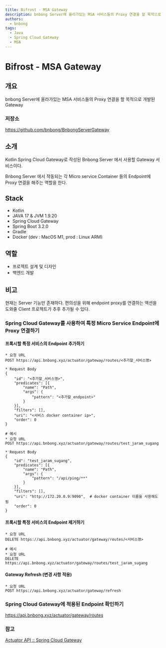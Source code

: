 ```yaml
---
title: Bifrost - MSA Gateway
description: bnbong Server에 올라가있는 MSA 서비스들의 Proxy 연결을 할 목적으로 개발된 Gateway
authors:
  - bnbong
tags:
  - Java
  - Spring Cloud Gateway
  - MSA
---
```


# Bifrost - MSA Gateway

## 개요

bnbong Server에 올라가있는 MSA 서비스들의 Proxy 연결을 할 목적으로 개발된 Gateway

### 저장소

https://github.com/bnbong/BnbongServerGateway

## 소개

Kotlin Spring Cloud Gateway로 작성된 Bnbong Server 에서 사용할 Gateway 서비스이다.

Bnbong Server 에서 작동되는 각 Micro service Container 들의 Endpoint에 Proxy 연결을 해주는 역할을 한다.

## Stack

- Kotlin
- JAVA 17 & JVM 1.9.20
- Spring Cloud Gateway
- Spring Boot 3.2.0
- Gradle
- Docker (dev : MacOS M1, prod : Linux ARM)


## 역할

- 프로젝트 설계 및 디자인
- 백엔드 개발

## 비고

현재는 Server 기능만 존재하다. 편의성을 위해 endpoint proxy를 연결하는 액션을 도와줄 Client 프로젝트가 추후 추가될 수 있다.

### Spring Cloud Gateway를 사용하여 특정 Micro Service Endpoint에Proxy 연결하기

#### 프록시할 특정 서비스의 Endpoint 추가하기

```
* 요청 URL
POST https://api.bnbong.xyz/actuator/gateway/routes/<추가할_서비스명>

* Request Body
{
    "id": "<추가할_서비스명>",
    "predicates": [{
        "name": "Path",
        "args": {
            "pattern": "<추가할_endpoint>"
        }
    }],
    "filters": [],
    "uri": "<서비스 docker container ip>",
    "order": 0
}

# 예시
* 요청 URL
POST https://api.bnbong.xyz/actuator/gateway/routes/test_jaram_sugang

* Request Body
{
    "id": "test_jaram_sugang",
    "predicates": [{
        "name": "Path",
        "args": {
            "pattern": "/api/ping/**"
        }
    }],
    "filters": [],
    "uri": "http://172.20.0.9:9090",  # docker container 이름을 사용해도 됨
    "order": 0
}
```

#### 프록시할 특정 서비스의 Endpoint 제거하기

```
* 요청 URL
DELETE https://api.bnbong.xyz/actuator/gateway/routes/<서비스명>

# 예시
* 요청 URL
DELETE https://api.bnbong.xyz/actuator/gateway/routes/test_jaram_sugang
```

#### Gateway Refresh (변경 사항 적용)

```
* 요청 URL
POST https://api.bnbong.xyz/actuator/gateway/refresh
```

### Spring Cloud Gateway에 적용된 Endpoint 확인하기

<https://api.bnbong.xyz/actuator/gateway/routes>

### 참고

[Actuator API :: Spring Cloud Gateway](https://docs.spring.io/spring-cloud-gateway/reference/spring-cloud-gateway/actuator-api.html#gateway-retrieving-information-about-a-particular-route)
